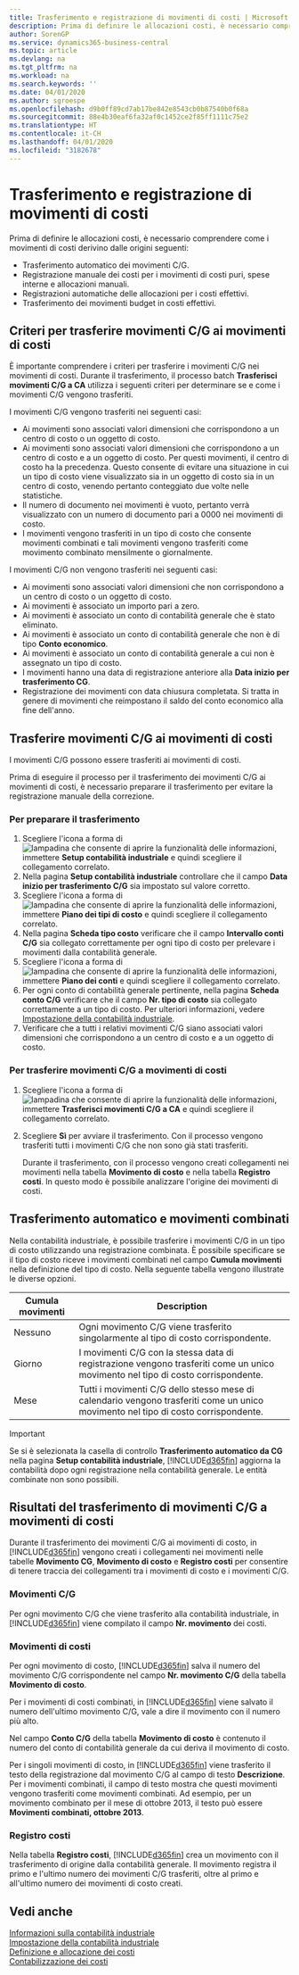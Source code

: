 ```yaml
---
title: Trasferimento e registrazione di movimenti di costi | Microsoft Docs
description: Prima di definire le allocazioni costi, è necessario comprendere da dove derivano i movimenti di costo.
author: SorenGP
ms.service: dynamics365-business-central
ms.topic: article
ms.devlang: na
ms.tgt_pltfrm: na
ms.workload: na
ms.search.keywords: ''
ms.date: 04/01/2020
ms.author: sgroespe
ms.openlocfilehash: d9b0ff89cd7ab17be842e8543cb0b87540b0f68a
ms.sourcegitcommit: 88e4b30eaf6fa32af0c1452ce2f85ff1111c75e2
ms.translationtype: HT
ms.contentlocale: it-CH
ms.lasthandoff: 04/01/2020
ms.locfileid: "3182678"
---
```

# <a name="transferring-and-posting-cost-entries"></a>Trasferimento e registrazione di movimenti di costi
Prima di definire le allocazioni costi, è necessario comprendere come i movimenti di costi derivino dalle origini seguenti:  

-   Trasferimento automatico dei movimenti C/G.  
-   Registrazione manuale dei costi per i movimenti di costi puri, spese interne e allocazioni manuali.  
-   Registrazioni automatiche delle allocazioni per i costi effettivi.  
-   Trasferimento dei movimenti budget in costi effettivi.

## <a name="criteria-for-transferring-general-ledger-entries-to-cost-entries"></a>Criteri per trasferire movimenti C/G ai movimenti di costi
È importante comprendere i criteri per trasferire i movimenti C/G nei movimenti di costi. Durante il trasferimento, il processo batch **Trasferisci movimenti C/G a CA** utilizza i seguenti criteri per determinare se e come i movimenti C/G vengono trasferiti.  

I movimenti C/G vengono trasferiti nei seguenti casi:  

-   Ai movimenti sono associati valori dimensioni che corrispondono a un centro di costo o un oggetto di costo.  
-   Ai movimenti sono associati valori dimensioni che corrispondono a un centro di costo e a un oggetto di costo. Per questi movimenti, il centro di costo ha la precedenza. Questo consente di evitare una situazione in cui un tipo di costo viene visualizzato sia in un oggetto di costo sia in un centro di costo, venendo pertanto conteggiato due volte nelle statistiche.  
-   Il numero di documento nei movimenti è vuoto, pertanto verrà visualizzato con un numero di documento pari a 0000 nei movimenti di costo.  
-   I movimenti vengono trasferiti in un tipo di costo che consente movimenti combinati e tali movimenti vengono trasferiti come movimento combinato mensilmente o giornalmente.  

I movimenti C/G non vengono trasferiti nei seguenti casi:  

-   Ai movimenti sono associati valori dimensioni che non corrispondono a un centro di costo o un oggetto di costo.  
-   Ai movimenti è associato un importo pari a zero.  
-   Ai movimenti è associato un conto di contabilità generale che è stato eliminato.  
-   Ai movimenti è associato un conto di contabilità generale che non è di tipo **Conto economico**.  
-   Ai movimenti è associato un conto di contabilità generale a cui non è assegnato un tipo di costo.  
-   I movimenti hanno una data di registrazione anteriore alla **Data inizio per trasferimento CG**.  
-   Registrazione dei movimenti con data chiusura completata. Si tratta in genere di movimenti che reimpostano il saldo del conto economico alla fine dell'anno.

## <a name="transferring-general-ledger-entries-to-cost-entries"></a>Trasferire movimenti C/G ai movimenti di costi
I movimenti C/G possono essere trasferiti ai movimenti di costi.  

Prima di eseguire il processo per il trasferimento dei movimenti C/G ai movimenti di costi, è necessario preparare il trasferimento per evitare la registrazione manuale della correzione.  

### <a name="to-prepare-the-transfer"></a>Per preparare il trasferimento  

1.  Scegliere l'icona a forma di ![lampadina che consente di aprire la funzionalità delle informazioni](media/ui-search/search_small.png "Informazioni sull'operazione che si desidera eseguire"), immettere **Setup contabilità industriale** e quindi scegliere il collegamento correlato.  
2.  Nella pagina **Setup contabilità industriale** controllare che il campo **Data inizio per trasferimento C/G** sia impostato sul valore corretto.  
3.  Scegliere l'icona a forma di ![lampadina che consente di aprire la funzionalità delle informazioni](media/ui-search/search_small.png "Informazioni sull'operazione che si desidera eseguire"), immettere **Piano dei tipi di costo** e quindi scegliere il collegamento correlato.  
4.  Nella pagina **Scheda tipo costo** verificare che il campo **Intervallo conti C/G** sia collegato correttamente per ogni tipo di costo per prelevare i movimenti dalla contabilità generale.  
5.  Scegliere l'icona a forma di ![lampadina che consente di aprire la funzionalità delle informazioni](media/ui-search/search_small.png "Informazioni sull'operazione che si desidera eseguire"), immettere **Piano dei conti** e quindi scegliere il collegamento correlato.  
6.  Per ogni conto di contabilità generale pertinente, nella pagina **Scheda conto C/G** verificare che il campo **Nr. tipo di costo** sia collegato correttamente a un tipo di costo. Per ulteriori informazioni, vedere [Impostazione della contabilità industriale](finance-set-up-cost-accounting.md).  
7.  Verificare che a tutti i relativi movimenti C/G siano associati valori dimensioni che corrispondono a un centro di costo e a un oggetto di costo.  

### <a name="to-transfer-general-ledger-entries-to-cost-entries"></a>Per trasferire movimenti C/G a movimenti di costi  
1.  Scegliere l'icona a forma di ![lampadina che consente di aprire la funzionalità delle informazioni](media/ui-search/search_small.png "Informazioni sull'operazione che si desidera eseguire"), immettere **Trasferisci movimenti C/G a CA** e quindi scegliere il collegamento correlato.  
2.  Scegliere **Sì** per avviare il trasferimento. Con il processo vengono trasferiti tutti i movimenti C/G che non sono già stati trasferiti.  

    Durante il trasferimento, con il processo vengono creati collegamenti nei movimenti nella tabella **Movimento di costo** e nella tabella **Registro costi**. In questo modo è possibile analizzare l'origine dei movimenti di costi.

## <a name="automatic-transfer-and-combined-entries"></a>Trasferimento automatico e movimenti combinati
Nella contabilità industriale, è possibile trasferire i movimenti C/G in un tipo di costo utilizzando una registrazione combinata. È possibile specificare se il tipo di costo riceve i movimenti combinati nel campo **Cumula movimenti** nella definizione del tipo di costo. Nella seguente tabella vengono illustrate le diverse opzioni.  

|Cumula movimenti|Description|  
|---------------------|-----------------|  
|Nessuno|Ogni movimento C/G viene trasferito singolarmente al tipo di costo corrispondente.|  
|Giorno|I movimenti C/G con la stessa data di registrazione vengono trasferiti come un unico movimento nel tipo di costo corrispondente.|  
|Mese|Tutti i movimenti C/G dello stesso mese di calendario vengono trasferiti come un unico movimento nel tipo di costo corrispondente.|  

> [!IMPORTANT]  
>  Se si è selezionata la casella di controllo **Trasferimento automatico da CG** nella pagina **Setup contabilità industriale**, [!INCLUDE[d365fin](includes/d365fin_md.md)] aggiorna la contabilità dopo ogni registrazione nella contabilità generale. Le entità combinate non sono possibili.

## <a name="results-of-transferring-general-ledger-entries-to-cost-entries"></a>Risultati del trasferimento di movimenti C/G a movimenti di costi
Durante il trasferimento dei movimenti C/G ai movimenti di costo, in [!INCLUDE[d365fin](includes/d365fin_md.md)] vengono creati i collegamenti nei movimenti nelle tabelle **Movimento CG**, **Movimento di costo** e **Registro costi** per consentire di tenere traccia dei collegamenti tra i movimenti di costo e i movimenti C/G.  

### <a name="general-ledger-entries"></a>Movimenti C/G  
Per ogni movimento C/G che viene trasferito alla contabilità industriale, in [!INCLUDE[d365fin](includes/d365fin_md.md)] viene compilato il campo **Nr. movimento** dei costi.  

### <a name="cost-entries"></a>Movimenti di costi  
Per ogni movimento di costo, [!INCLUDE[d365fin](includes/d365fin_md.md)] salva il numero del movimento C/G corrispondente nel campo **Nr. movimento C/G** della tabella **Movimento di costo**.  

Per i movimenti di costi combinati, in [!INCLUDE[d365fin](includes/d365fin_md.md)] viene salvato il numero dell'ultimo movimento C/G, vale a dire il movimento con il numero più alto.  

Nel campo **Conto C/G** della tabella **Movimento di costo** è contenuto il numero del conto di contabilità generale da cui deriva il movimento di costo.  

Per i singoli movimenti di costo, in [!INCLUDE[d365fin](includes/d365fin_md.md)] viene trasferito il testo della registrazione dal movimento C/G al campo di testo **Descrizione**. Per i movimenti combinati, il campo di testo mostra che questi movimenti vengono trasferiti come movimenti combinati. Ad esempio, per un movimento combinato per il mese di ottobre 2013, il testo può essere **Movimenti combinati, ottobre 2013**.  

### <a name="cost-register"></a>Registro costi  
Nella tabella **Registro costi**, [!INCLUDE[d365fin](includes/d365fin_md.md)] crea un movimento con il trasferimento di origine dalla contabilità generale. Il movimento registra il primo e l'ultimo numero dei movimenti C/G trasferiti, oltre al primo e all'ultimo numero dei movimenti di costo creati.

## <a name="see-also"></a>Vedi anche  
 [Informazioni sulla contabilità industriale](finance-about-cost-accounting.md)   
 [Impostazione della contabilità industriale](finance-set-up-cost-accounting.md)   
 [Definizione e allocazione dei costi](finance-define-and-allocate-costs.md)   
 [Contabilizzazione dei costi](finance-manage-cost-accounting.md)
